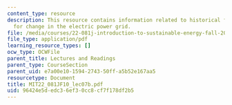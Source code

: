```yaml
---
content_type: resource
description: This resource contains information related to historical factor and prospects
  for change in the electric power grid.
file: /media/courses/22-081j-introduction-to-sustainable-energy-fall-2010/96424e5dedc36ef30cc8cf7f178df2b5_MIT22_081JF10_lec07b.pdf
file_type: application/pdf
learning_resource_types: []
ocw_type: OCWFile
parent_title: Lectures and Readings
parent_type: CourseSection
parent_uid: e7a00e10-1594-2743-50ff-a5b52e167aa5
resourcetype: Document
title: MIT22_081JF10_lec07b.pdf
uid: 96424e5d-edc3-6ef3-0cc8-cf7f178df2b5
---
```

